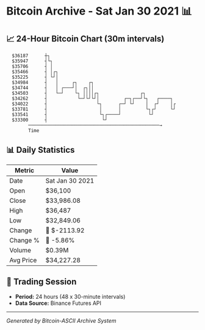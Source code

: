 # Bitcoin Archive - Sat Jan 30 2021 📊

## 📈 24-Hour Bitcoin Chart (30m intervals)

```
  $36187      ┼┐                                               
  $35947      ┤└┐                                              
  $35706      ┤ │                                              
  $35466      ┤ │┌┐                                            
  $35225      ┤ └┘│                                            
  $34984      ┤   │     ┌┐    ┌┐                               
  $34744      ┤   │ ┌───┘│  ┌┐││                               
  $34503      ┤   └─┘    └┐ ││││┌┐               ┌┐            
  $34262      ┤           └─┘└┘└┘│         ┌─┐┌──┘└┐   ┌────┐  
  $34022      ┤                  └┐      ┌─┘ └┘    │  ┌┘    │┌ 
  $33781      ┤                   │      │         └┐┌┘     └┘ 
  $33541      ┤                   └┐┌────┘          └┘         
  $33300      ┤                    └┘                          
        ────────────────────────────────────────────────→
        Time
```

## 📊 Daily Statistics

| Metric | Value |
|--------|-------|
| Date | Sat Jan 30 2021 |
| Open | $36,100 |
| Close | $33,986.08 |
| High | $36,487 |
| Low | $32,849.06 |
| Change | 🔴 $-2113.92 |
| Change % | 🔴 -5.86% |
| Volume | $0.39M |
| Avg Price | $34,227.28 |

## 📅 Trading Session

- **Period:** 24 hours (48 x 30-minute intervals)
- **Data Source:** Binance Futures API

---
*Generated by Bitcoin-ASCII Archive System*
